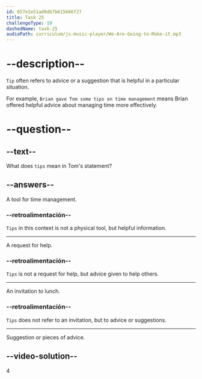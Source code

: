 ```yaml
---
id: 657e1e51ad0db7b615666f27
title: Task 25
challengeType: 19
dashedName: task-25
audioPath: curriculum/js-music-player/We-Are-Going-to-Make-it.mp3
---
```


<!-- (audio) Tom: Thanks for sharing, Brian. I want to get more organized and your tips are a great help to me. -->

# --description--

`Tip` often refers to advice or a suggestion that is helpful in a particular situation.

For example, `Brian gave Tom some tips on time management` means Brian offered helpful advice about managing time more effectively.


# --question--

## --text--

What does `tips` mean in Tom's statement?

## --answers--

A tool for time management.

### --retroalimentación--

`Tips` in this context is not a physical tool, but helpful information.

---

A request for help.

### --retroalimentación--

`Tips` is not a request for help, but advice given to help others.

---

An invitation to lunch.

### --retroalimentación--

`Tips` does not refer to an invitation, but to advice or suggestions.

---

Suggestion or pieces of advice.

## --video-solution--

4
